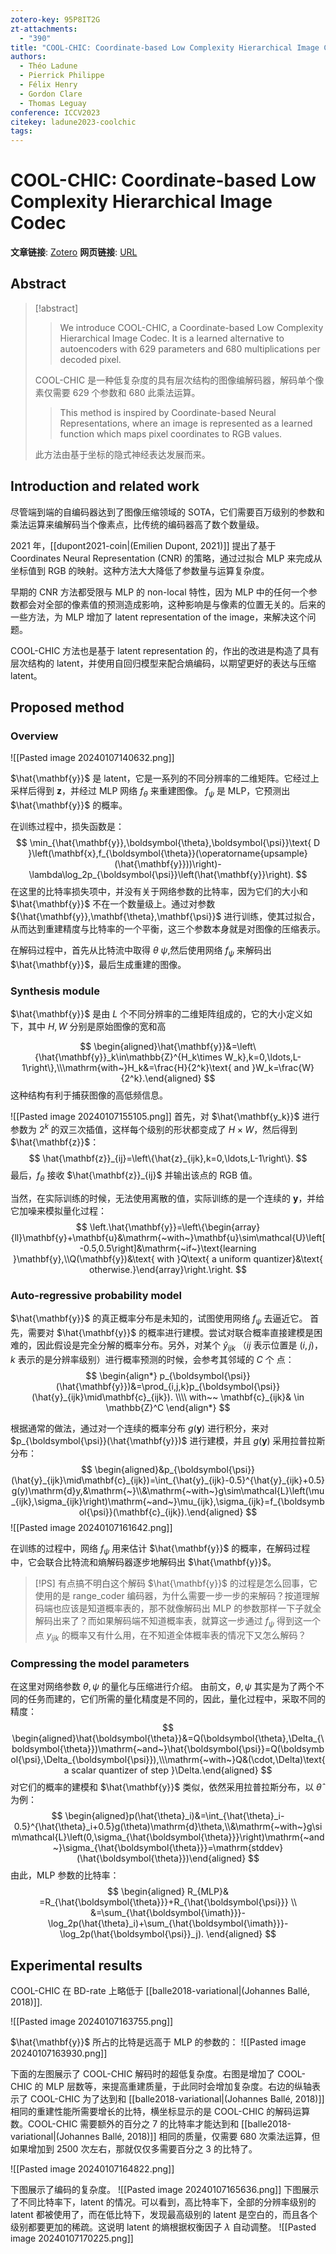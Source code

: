 ```yaml
---
zotero-key: 95P8IT2G
zt-attachments:
  - "390"
title: "COOL-CHIC: Coordinate-based Low Complexity Hierarchical Image Codec"
authors:
  - Théo Ladune
  - Pierrick Philippe
  - Félix Henry
  - Gordon Clare
  - Thomas Leguay
conference: ICCV2023
citekey: ladune2023-coolchic
tags:
---
```

# COOL-CHIC: Coordinate-based Low Complexity Hierarchical Image Codec

**文章链接**: [Zotero](zotero://select/library/items/95P8IT2G) 
**网页链接**: [URL](https://openaccess.thecvf.com/content/ICCV2023/html/Ladune_COOL-CHIC_Coordinate-based_Low_Complexity_Hierarchical_Image_Codec_ICCV_2023_paper.html)
## Abstract

>[!abstract]
>>We introduce COOL-CHIC, a Coordinate-based Low Complexity Hierarchical Image Codec. It is a learned alternative to autoencoders with 629 parameters and 680 multiplications per decoded pixel.
>
>COOL-CHIC 是一种低复杂度的具有层次结构的图像编解码器，解码单个像素仅需要 629 个参数和 680 此乘法运算。
>>This method is inspired by Coordinate-based Neural Representations, where an image is represented as a learned function which maps pixel coordinates to RGB values.
>
>此方法由基于坐标的隐式神经表达发展而来。

## Introduction and related work

尽管端到端的自编码器达到了图像压缩领域的 SOTA，它们需要百万级别的参数和乘法运算来编解码当个像素点，比传统的编码器高了数个数量级。

2021 年，[[dupont2021-coin|(Emilien Dupont, 2021)]] 提出了基于 Coordinates Neural Representation (CNR) 的策略，通过过拟合 MLP 来完成从坐标值到 RGB 的映射。这种方法大大降低了参数量与运算复杂度。

早期的 CNR 方法都受限与 MLP 的 non-local 特性，因为 MLP 中的任何一个参数都会对全部的像素值的预测造成影响，这种影响是与像素的位置无关的。后来的一些方法，为 MLP 增加了 latent representation of the image，来解决这个问题。

COOL-CHIC 方法也是基于 latent representation 的，作出的改进是构造了具有层次结构的 latent，并使用自回归模型来配合熵编码，以期望更好的表达与压缩 latent。

## Proposed method
### Overview

![[Pasted image 20240107140632.png]]


$\hat{\mathbf{y}}$ 是 latent，它是一系列的不同分辨率的二维矩阵。它经过上采样后得到 $\mathbf{z}$，并经过 MLP 网络 $f_{\theta}$  来重建图像。
$f_{\psi}$ 是 MLP，它预测出 $\hat{\mathbf{y}}$ 的概率。

在训练过程中，损失函数是：
$$
\min_{\hat{\mathbf{y}},\boldsymbol{\theta},\boldsymbol{\psi}}\text{ D }\left(\mathbf{x},f_{\boldsymbol{\theta}}(\operatorname{upsample}(\hat{\mathbf{y}}))\right)-\lambda\log_2p_{\boldsymbol{\psi}}\left(\hat{\mathbf{y}}\right).
$$
在这里的比特率损失项中，并没有关于网络参数的比特率，因为它们的大小和 $\hat{\mathbf{y}}$ 不在一个数量级上。通过对参数 ${\hat{\mathbf{y}},\mathbf{\theta},\mathbf{\psi}}$ 进行训练，使其过拟合，从而达到重建精度与比特率的一个平衡，这三个参数本身就是对图像的压缩表示。

在解码过程中，首先从比特流中取得 $\theta ~\psi$,然后使用网络 $f_{\psi}$ 来解码出 $\hat{\mathbf{y}}$，最后生成重建的图像。

### Synthesis module

$\hat{\mathbf{y}}$ 是由 $L$ 个不同分辨率的二维矩阵组成的，它的大小定义如下，其中 $H,W$ 分别是原始图像的宽和高

$$
\begin{aligned}\hat{\mathbf{y}}&=\left\{\hat{\mathbf{y}}_k\in\mathbb{Z}^{H_k\times W_k},k=0,\ldots,L-1\right\},\\\mathrm{with~}H_k&=\frac{H}{2^k}\text{ and }W_k=\frac{W}{2^k}.\end{aligned}
$$
这种结构有利于捕获图像的高低频信息。

![[Pasted image 20240107155105.png]]
首先，对 $\hat{\mathbf{y_k}}$ 进行参数为 $2^k$ 的双三次插值，这样每个级别的形状都变成了 $H\times W$，然后得到 $\hat{\mathbf{z}}$：
$$
\hat{\mathbf{z}}_{ij}=\left\{\hat{z}_{ijk},k=0,\ldots,L-1\right\}.
$$
最后，$f_{\theta}$ 接收 $\hat{\mathbf{z}}_{ij}$ 并输出该点的 RGB 值。

当然，在实际训练的时候，无法使用离散的值，实际训练的是一个连续的 $\mathbf{y}$，并给它加噪来模拟量化过程：
$$
\left.\hat{\mathbf{y}}=\left\{\begin{array}{ll}\mathbf{y}+\mathbf{u}&\mathrm{~with~}\mathbf{u}\sim\mathcal{U}\left[-0.5,0.5\right]&\mathrm{~if~}\text{learning }\mathbf{y},\\Q(\mathbf{y})&\text{ with }Q\text{ a uniform quantizer}&\text{ otherwise.}\end{array}\right.\right.
$$
### Auto-regressive probability model

$\hat{\mathbf{y}}$ 的真正概率分布是未知的，试图使用网络 $f_{\psi}$ 去逼近它。
首先，需要对 $\hat{\mathbf{y}}$ 的概率进行建模。尝试对联合概率直接建模是困难的，因此假设是完全分解的概率分布。另外，对某个 $\hat{y}_{ijk}$ （$ij$ 表示位置是 $(i,j)$，$k$ 表示的是分辨率级别）进行概率预测的时候，会参考其邻域的 $C$ 个 点：
$$
\begin{align*}
p_{\boldsymbol{\psi}}(\hat{\mathbf{y}})&=\prod_{i,j,k}p_{\boldsymbol{\psi}}(\hat{y}_{ijk}\mid\mathbf{c}_{ijk}). \\\\
with~~ \mathbf{c}_{ijk}& \in \mathbb{Z}^C
\end{align*}
$$

根据通常的做法，通过对一个连续的概率分布 $g(\mathbf{y})$ 进行积分，来对 $p_{\boldsymbol{\psi}}(\hat{\mathbf{y}})$ 进行建模，并且 $g(\mathbf{y})$ 采用拉普拉斯分布：
$$
\begin{aligned}&p_{\boldsymbol{\psi}}(\hat{y}_{ijk}\mid\mathbf{c}_{ijk})=\int_{\hat{y}_{ijk}-0.5}^{\hat{y}_{ijk}+0.5}g(y)\mathrm{d}y,&\mathrm{~}\\&\mathrm{~with~}g\sim\mathcal{L}\left(\mu_{ijk},\sigma_{ijk}\right)\mathrm{~and~}\mu_{ijk},\sigma_{ijk}=f_{\boldsymbol{\psi}}(\mathbf{c}_{ijk}).\end{aligned}
$$
![[Pasted image 20240107161642.png]]

在训练的过程中，网络 $f_{\psi}$ 用来估计 $\hat{\mathbf{y}}$ 的概率，在解码过程中，它会联合比特流和熵解码器逐步地解码出 $\hat{\mathbf{y}}$。

>[!PS]
>有点搞不明白这个解码 $\hat{\mathbf{y}}$ 的过程是怎么回事，它使用的是 range\_coder 编码器，为什么需要一步一步的来解码？按道理解码端也应该是知道概率表的，那不就像解码出 MLP 的参数那样一下子就全解码出来了？而如果解码端不知道概率表，就算这一步通过 $f_{\psi}$ 得到这一个点 $y_{ijk}$ 的概率又有什么用，在不知道全体概率表的情况下又怎么解码？
>

### Compressing the model parameters

在这里对网络参数 $\theta,\psi$ 的量化与压缩进行介绍。
由前文，$\theta,\psi$ 其实是为了两个不同的任务而建的，它们所需的量化精度是不同的，因此，量化过程中，采取不同的精度：
$$
\begin{aligned}\hat{\boldsymbol{\theta}}&=Q(\boldsymbol{\theta},\Delta_{\boldsymbol{\theta}})\mathrm{~and~}\hat{\boldsymbol{\psi}}=Q(\boldsymbol{\psi},\Delta_{\boldsymbol{\psi}}),\\\mathrm{~with~}Q&(\cdot,\Delta)\text{ a scalar quantizer of step }\Delta.\end{aligned}
$$
对它们的概率的建模和 $\hat{\mathbf{y}}$ 类似，依然采用拉普拉斯分布，以 $\hat{\theta}$ 为例：
$$
\begin{aligned}p(\hat{\theta}_i)&=\int_{\hat{\theta}_i-0.5}^{\hat{\theta}_i+0.5}g(\theta)\mathrm{d}\theta,\\&\mathrm{~with~}g\sim\mathcal{L}\left(0,\sigma_{\hat{\boldsymbol{\theta}}}\right)\mathrm{~and~}\sigma_{\hat{\boldsymbol{\theta}}}=\mathrm{stddev}(\hat{\boldsymbol{\theta}})\end{aligned}
$$
由此，MLP 参数的比特率：
$$
\begin{aligned}
R_{MLP}& =R_{\hat{\boldsymbol{\theta}}}+R_{\hat{\boldsymbol{\psi}}}  \\
&=\sum_{\hat{\boldsymbol{\imath}}}-\log_2p(\hat{\theta}_i)+\sum_{\hat{\boldsymbol{\imath}}}-\log_2p(\hat{\boldsymbol{\psi}}_j).
\end{aligned}
$$
## Experimental results

COOL-CHIC 在 BD-rate 上略低于 [[balle2018-variational|(Johannes Ballé, 2018)]].

![[Pasted image 20240107163755.png]]

$\hat{\mathbf{y}}$ 所占的比特是远高于 MLP 的参数的：
![[Pasted image 20240107163930.png]]

下面的左图展示了 COOL-CHIC 解码时的超低复杂度。右图是增加了 COOL-CHIC 的 MLP 层数等，来提高重建质量，于此同时会增加复杂度。右边的纵轴表示了 COOL-CHIC 为了达到和 [[balle2018-variational|(Johannes Ballé, 2018)]] 相同的重建性能所需要增长的比特，横坐标显示的是 COOL-CHIC 的解码运算数。COOL-CHIC 需要额外的百分之 7 的比特率才能达到和 [[balle2018-variational|(Johannes Ballé, 2018)]] 相同的质量，仅需要 680 次乘法运算，但如果增加到 2500 次左右，那就仅仅多需要百分之 3 的比特了。

![[Pasted image 20240107164822.png]]

下图展示了编码的复杂度。
![[Pasted image 20240107165636.png]]
下图展示了不同比特率下，latent 的情况。可以看到，高比特率下，全部的分辨率级别的 latent 都被使用了，而在低比特下，发现最高级别的 latent 是空白的，而且各个级别都要更加的稀疏。这说明 latent 的熵根据权衡因子 $\lambda$ 自动调整。
![[Pasted image 20240107170225.png]]

